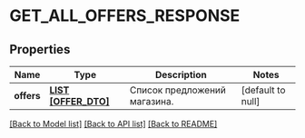 # GET_ALL_OFFERS_RESPONSE

## Properties
Name | Type | Description | Notes
------------ | ------------- | ------------- | -------------
**offers** | [**LIST [OFFER_DTO]**](OfferDTO.md) | Список предложений магазина. | [default to null]

[[Back to Model list]](../README.md#documentation-for-models) [[Back to API list]](../README.md#documentation-for-api-endpoints) [[Back to README]](../README.md)


